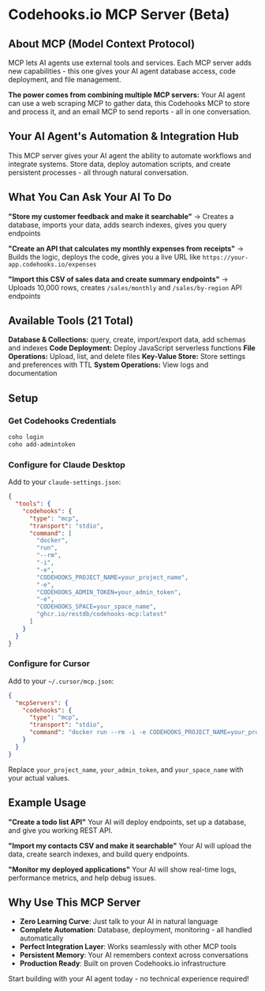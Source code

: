# Codehooks.io MCP Server (Beta)

## About MCP (Model Context Protocol)

MCP lets AI agents use external tools and services. Each MCP server adds new capabilities - this one gives your AI agent database access, code deployment, and file management.

**The power comes from combining multiple MCP servers:** Your AI agent can use a web scraping MCP to gather data, this Codehooks MCP to store and process it, and an email MCP to send reports - all in one conversation.

## Your AI Agent's Automation & Integration Hub

This MCP server gives your AI agent the ability to automate workflows and integrate systems. Store data, deploy automation scripts, and create persistent processes - all through natural conversation.

## What You Can Ask Your AI To Do

**"Store my customer feedback and make it searchable"**
→ Creates a database, imports your data, adds search indexes, gives you query endpoints

**"Create an API that calculates my monthly expenses from receipts"**
→ Builds the logic, deploys the code, gives you a live URL like `https://your-app.codehooks.io/expenses`

**"Import this CSV of sales data and create summary endpoints"**
→ Uploads 10,000 rows, creates `/sales/monthly` and `/sales/by-region` API endpoints

## Available Tools (21 Total)

**Database & Collections:** query, create, import/export data, add schemas and indexes
**Code Deployment:** Deploy JavaScript serverless functions
**File Operations:** Upload, list, and delete files
**Key-Value Store:** Store settings and preferences with TTL
**System Operations:** View logs and documentation

## Setup

### Get Codehooks Credentials

```bash
coho login
coho add-admintoken
```

### Configure for Claude Desktop

Add to your `claude-settings.json`:

```json
{
  "tools": {
    "codehooks": {
      "type": "mcp",
      "transport": "stdio",
      "command": [
        "docker",
        "run",
        "--rm",
        "-i",
        "-e",
        "CODEHOOKS_PROJECT_NAME=your_project_name",
        "-e",
        "CODEHOOKS_ADMIN_TOKEN=your_admin_token",
        "-e",
        "CODEHOOKS_SPACE=your_space_name",
        "ghcr.io/restdb/codehooks-mcp:latest"
      ]
    }
  }
}
```

### Configure for Cursor

Add to your `~/.cursor/mcp.json`:

```json
{
  "mcpServers": {
    "codehooks": {
      "type": "mcp",
      "transport": "stdio",
      "command": "docker run --rm -i -e CODEHOOKS_PROJECT_NAME=your_project_name -e CODEHOOKS_ADMIN_TOKEN=your_admin_token -e CODEHOOKS_SPACE=your_space_name ghcr.io/restdb/codehooks-mcp:latest"
    }
  }
}
```

Replace `your_project_name`, `your_admin_token`, and `your_space_name` with your actual values.

## Example Usage

**"Create a todo list API"**
Your AI will deploy endpoints, set up a database, and give you working REST API.

**"Import my contacts CSV and make it searchable"**
Your AI will upload the data, create search indexes, and build query endpoints.

**"Monitor my deployed applications"**
Your AI will show real-time logs, performance metrics, and help debug issues.

## Why Use This MCP Server

- **Zero Learning Curve**: Just talk to your AI in natural language
- **Complete Automation**: Database, deployment, monitoring - all handled automatically
- **Perfect Integration Layer**: Works seamlessly with other MCP tools
- **Persistent Memory**: Your AI remembers context across conversations
- **Production Ready**: Built on proven Codehooks.io infrastructure

Start building with your AI agent today - no technical experience required!
